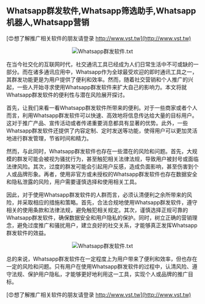 ## **Whatsapp群发软件,Whatsapp筛选助手,Whatsapp机器人,Whatsapp营销**

[😍想了解推广相关软件的朋友请登录 http://www.vst.tw](http://www.vst.tw)

 <center><img src="https://vst.tw/MP4/tuiguang/png/5.png" alt="Whatsapp群发软件.txt"></center>

在当今社交化的互联网时代，社交通讯工具已经成为人们日常生活中不可或缺的一部分。而在诸多通讯应用中，Whatsapp作为全球最受欢迎的即时通讯工具之一，其群发功能更是为用户提供了便利和效率。然而，随着社交营销和个人推广的兴起，一些人开始寻求使用Whatsapp群发软件来扩大自己的影响力。本文将就Whatsapp群发软件的便利性与潜在风险展开探讨。

首先，让我们来看一看Whatsapp群发软件所带来的便利。对于一些商家或者个人而言，利用Whatsapp群发软件可以快速、高效地将信息传达给大量的目标用户。这对于推广产品、宣传活动或者传递重要消息都具有显著的优势。此外，一些Whatsapp群发软件还提供了内容定制、定时发送等功能，使得用户可以更加灵活地进行群发管理，节省时间和精力。

然而，与此同时，Whatsapp群发软件也存在一些潜在的风险和问题。首先，大规模的群发可能会被视为骚扰行为，甚至触犯相关法律法规，导致用户被封号或面临法律风险。其次，过度的群发可能会引起用户反感，造成负面影响，甚至伤害到个人或品牌形象。再者，使用非官方或未授权的Whatsapp群发软件也存在数据安全和隐私泄露的风险，用户需要谨慎选择和使用相关工具。

因此，对于使用Whatsapp群发软件的人群而言，必须认清便利之余所带来的风险，并采取相应的措施和策略。首先，合法合规地使用Whatsapp群发软件，遵守相关的使用条款和法律法规，避免触犯相关规定。其次，谨慎选择正规可靠的Whatsapp群发软件，确保数据安全和用户隐私的保护。同时，树立正确的营销理念，避免过度推广和骚扰用户，建立良好的社交关系，才能够真正发挥Whatsapp群发软件的效益。

 <center><img src="https://vst.tw/MP4/tuiguang/png/0.png" alt="Whatsapp群发软件.txt"></center>

总的来说，Whatsapp群发软件在一定程度上为用户带来了便利和效率，但也存在一定的风险和问题。只有用户在使用Whatsapp群发软件的过程中，认清风险、遵守法规、保护用户隐私，才能够更好地利用这一工具，实现个人或品牌的推广目标。

[😍想了解推广相关软件的朋友请登录 http://www.vst.tw](http://www.vst.tw)



